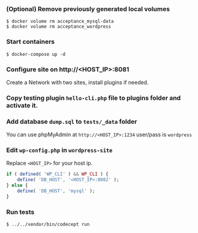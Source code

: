 ### (Optional) Remove previously generated local volumes
```
$ docker volume rm acceptance_mysql-data
$ docker volume rm acceptance_wordpress
```
### Start containers
```
$ docker-compose up -d
```

### Configure site on http://<HOST_IP>:8081
Create a Network with two sites, install plugins if needed.

### Copy testing plugin `hello-cli.php` file to plugins folder and activate it.

### Add database `dump.sql` to `tests/_data` folder
You can use phpMyAdmin at `http://<HOST_IP>:1234` user/pass is `wordpress` 

### Edit `wp-config.php` in `wordpress-site`
Replace `<HOST_IP>` for your host ip.
```php
if ( defined( 'WP_CLI' ) && WP_CLI ) {
    define( 'DB_HOST', '<HOST_IP>:8082' );
} else {
    define( 'DB_HOST', 'mysql' );
}
```

### Run tests
`$ ../../vendor/bin/codecept run`
